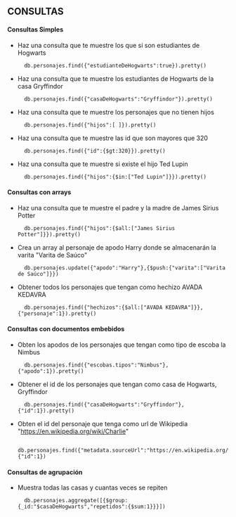 ## CONSULTAS

#### Consultas Simples

* Haz una consulta que te muestre los que si son estudiantes de Hogwarts

		db.personajes.find({"estudianteDeHogwarts":true}).pretty()

* Haz una consulta que te muestre los estudiantes de Hogwarts de la casa Gryffindor

		db.personajes.find({"casaDeHogwarts":"Gryffindor"}).pretty()

* Haz una consulta que te muestre los personajes que no tienen hijos

		db.personajes.find({"hijos":[ ]}).pretty()

* Haz una consulta que te muestre las id que son mayores que 320

		db.personajes.find({"id":{$gt:320}}).pretty()

* Haz una consulta que te muestre si existe el hijo Ted Lupin

		db.personajes.find({"hijos":{$in:["Ted Lupin"]}}).pretty()


#### Consultas con arrays

* Haz una consulta que te muestre el padre y la madre de James Sirius Potter

		db.personajes.find({"hijos":{$all:["James Sirius Potter"]}}).pretty()

* Crea un array al personaje de apodo Harry donde se almacenarán la varita "Varita de Saúco"

		db.personajes.update({"apodo":"Harry"},{$push:{"varita":["Varita de Saúco"]}})

* Obtener todos los personajes que tengan como hechizo AVADA KEDAVRA

		db.personajes.find({"hechizos":{$all:["AVADA KEDAVRA"]}},{"personaje":1}).pretty()


#### Consultas con documentos embebidos

* Obten los apodos de los personajes que tengan como tipo de escoba la Nimbus

		db.personajes.find({"escobas.tipos":"Nimbus"},{"apodo":1}).pretty()

* Obtener el id de los personajes que tengan como casa de Hogwarts, Gryffindor

		db.personajes.find({"casaDeHogwarts":"Gryffindor"},{"id":1}).pretty()

* Obten el id del personaje que tenga como url de Wikipedia "https://en.wikipedia.org/wiki/Charlie"

		db.personajes.find({"metadata.sourceUrl":"https://en.wikipedia.org/wiki/Charlie"},{"id":1})


#### Consultas de agrupación

* Muestra todas las casas y cuantas veces se repiten

		db.personajes.aggregate([{$group:{_id:"$casaDeHogwarts","repetidos":{$sum:1}}}])

